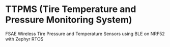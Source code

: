 # TTPMS (Tire Temperature and Pressure Monitoring System)
FSAE Wireless Tire Pressure and Temperature Sensors using BLE on NRF52 with Zephyr RTOS
